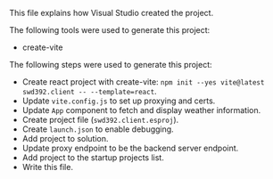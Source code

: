 This file explains how Visual Studio created the project.

The following tools were used to generate this project:
- create-vite

The following steps were used to generate this project:
- Create react project with create-vite: `npm init --yes vite@latest swd392.client -- --template=react`.
- Update `vite.config.js` to set up proxying and certs.
- Update `App` component to fetch and display weather information.
- Create project file (`swd392.client.esproj`).
- Create `launch.json` to enable debugging.
- Add project to solution.
- Update proxy endpoint to be the backend server endpoint.
- Add project to the startup projects list.
- Write this file.
